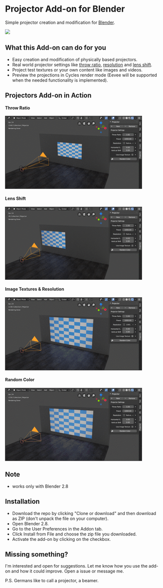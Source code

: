 # Projector Add-on for Blender
Simple projector creation and modification for [Blender](https://www.blender.org/).

![](gifs/Blender&#32;Projectors&#32;Add-on&#32;| Title.jpg)

## What this Add-on can do for you
* Easy creation and modification of physically based projectors.
* Real world projector settings like [throw ratio](https://en.wikipedia.org/wiki/Throw_(projector)), [resolution](https://en.wikipedia.org/wiki/Computer_display_standard) and [lens shift](https://www.projectorcentral.com/Understanding-Lens-Offset-and-Lens-Shift.htm).
* Project test textures or your own content like images and videos.
* Preview the projections in Cycles render mode (Eevee will be supported when the needed functionality is implemented).

## Projectors Add-on in Action
#### Throw Ratio
![Throw Ratio](gifs/Blender&#32;Projectors&#32;Add-on&#32;|&#32;Throw&#32;Ratio.gif)

#### Lens Shift
![Lens Shift](gifs/Blender&#32;Projectors&#32;Add-on&#32;|&#32;Lens&#32;Shift.gif)

#### Image Textures & Resolution
![Image Texture & Resolutions](gifs/Blender&#32;Projectors&#32;Add-on&#32;|&#32;Image&#32;Textures&#32;&&#32;Resolution.gif)

#### Random Color
![Random Color](gifs/Blender&#32;Projectors&#32;Add-on&#32;|&#32;Random&#32;Color.gif)

## Note
* works only with Blender 2.8

## Installation
* Download the repo by clicking "Clone or download" and then download as ZIP (don't unpack the file on your computer).
* Open Blender 2.8.
* Go to the User Preferences in the Addon tab.
* Click Install from File and choose the zip file you downloaded.
* Activate the add-on by clicking on the checkbox.

## Missing something?
I'm interested and open for suggestions. Let me know how you use the add-on and how it could improve. Open a issue or message me.

P.S. Germans like to call a projector, a beamer.